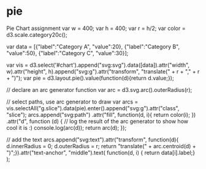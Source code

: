 # pie
Pie Chart assignment
var w = 400;
var h = 400;
var r = h/2;
var color = d3.scale.category20c();

var data = [{"label":"Category A", "value":20}, 
		          {"label":"Category B", "value":50}, 
		          {"label":"Category C", "value":30}];


var vis = d3.select('#chart').append("svg:svg").data([data]).attr("width", w).attr("height", h).append("svg:g").attr("transform", "translate(" + r + "," + r + ")");
var pie = d3.layout.pie().value(function(d){return d.value;});

// declare an arc generator function
var arc = d3.svg.arc().outerRadius(r);

// select paths, use arc generator to draw
var arcs = vis.selectAll("g.slice").data(pie).enter().append("svg:g").attr("class", "slice");
arcs.append("svg:path")
    .attr("fill", function(d, i){
        return color(i);
    })
    .attr("d", function (d) {
        // log the result of the arc generator to show how cool it is :)
        console.log(arc(d));
        return arc(d);
    });

// add the text
arcs.append("svg:text").attr("transform", function(d){
			d.innerRadius = 0;
			d.outerRadius = r;
    return "translate(" + arc.centroid(d) + ")";}).attr("text-anchor", "middle").text( function(d, i) {
    return data[i].label;}
		);
